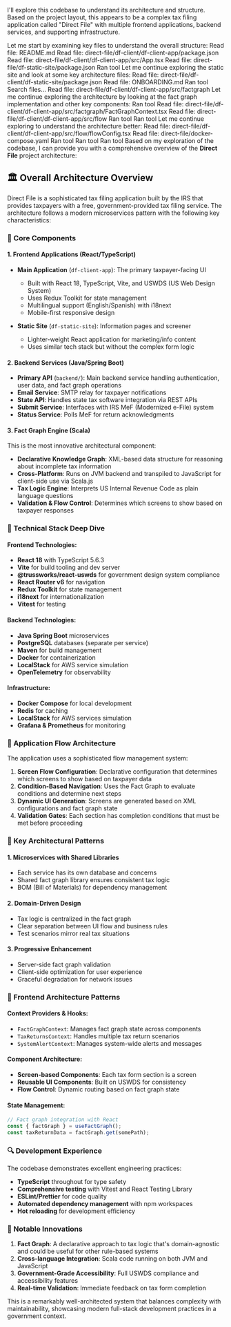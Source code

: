 I'll explore this codebase to understand its architecture and structure. Based on the project layout, this appears to be a complex tax filing application called "Direct File" with multiple frontend applications, backend services, and supporting infrastructure.

Let me start by examining key files to understand the overall structure:
Read file: README.md
Read file: direct-file/df-client/df-client-app/package.json
Read file: direct-file/df-client/df-client-app/src/App.tsx
Read file: direct-file/df-static-site/package.json
Ran tool
Let me continue exploring the static site and look at some key architecture files:
Read file: direct-file/df-client/df-static-site/package.json
Read file: ONBOARDING.md
Ran tool
Search files...
Read file: direct-file/df-client/df-client-app/src/factgraph
Let me continue exploring the architecture by looking at the fact graph implementation and other key components:
Ran tool
Read file: direct-file/df-client/df-client-app/src/factgraph/FactGraphContext.tsx
Read file: direct-file/df-client/df-client-app/src/flow
Ran tool
Ran tool
Let me continue exploring to understand the architecture better:
Read file: direct-file/df-client/df-client-app/src/flow/flowConfig.tsx
Read file: direct-file/docker-compose.yaml
Ran tool
Ran tool
Ran tool
Based on my exploration of the codebase, I can provide you with a comprehensive overview of the **Direct File** project architecture:

## 🏛️ **Overall Architecture Overview**

Direct File is a sophisticated tax filing application built by the IRS that provides taxpayers with a free, government-provided tax filing service. The architecture follows a modern microservices pattern with the following key characteristics:

### **🎯 Core Components**

#### **1. Frontend Applications (React/TypeScript)**
- **Main Application** (`df-client-app`): The primary taxpayer-facing UI
  - Built with React 18, TypeScript, Vite, and USWDS (US Web Design System)
  - Uses Redux Toolkit for state management
  - Multilingual support (English/Spanish) with i18next
  - Mobile-first responsive design

- **Static Site** (`df-static-site`): Information pages and screener
  - Lighter-weight React application for marketing/info content
  - Uses similar tech stack but without the complex form logic

#### **2. Backend Services (Java/Spring Boot)**
- **Primary API** (`backend/`): Main backend service handling authentication, user data, and fact graph operations
- **Email Service**: SMTP relay for taxpayer notifications
- **State API**: Handles state tax software integration via REST APIs
- **Submit Service**: Interfaces with IRS MeF (Modernized e-File) system
- **Status Service**: Polls MeF for return acknowledgments

#### **3. Fact Graph Engine (Scala)**
This is the most innovative architectural component:
- **Declarative Knowledge Graph**: XML-based data structure for reasoning about incomplete tax information
- **Cross-Platform**: Runs on JVM backend and transpiled to JavaScript for client-side use via Scala.js
- **Tax Logic Engine**: Interprets US Internal Revenue Code as plain language questions
- **Validation & Flow Control**: Determines which screens to show based on taxpayer responses

### **🔧 Technical Stack Deep Dive**

#### **Frontend Technologies:**
- **React 18** with TypeScript 5.6.3
- **Vite** for build tooling and dev server
- **@trussworks/react-uswds** for government design system compliance
- **React Router v6** for navigation
- **Redux Toolkit** for state management
- **i18next** for internationalization
- **Vitest** for testing

#### **Backend Technologies:**
- **Java Spring Boot** microservices
- **PostgreSQL** databases (separate per service)
- **Maven** for build management
- **Docker** for containerization
- **LocalStack** for AWS service simulation
- **OpenTelemetry** for observability

#### **Infrastructure:**
- **Docker Compose** for local development
- **Redis** for caching
- **LocalStack** for AWS services simulation
- **Grafana & Prometheus** for monitoring

### **🌊 Application Flow Architecture**

The application uses a sophisticated flow management system:

1. **Screen Flow Configuration**: Declarative configuration that determines which screens to show based on taxpayer data
2. **Condition-Based Navigation**: Uses the Fact Graph to evaluate conditions and determine next steps
3. **Dynamic UI Generation**: Screens are generated based on XML configurations and fact graph state
4. **Validation Gates**: Each section has completion conditions that must be met before proceeding

### **🔐 Key Architectural Patterns**

#### **1. Microservices with Shared Libraries**
- Each service has its own database and concerns
- Shared fact graph library ensures consistent tax logic
- BOM (Bill of Materials) for dependency management

#### **2. Domain-Driven Design**
- Tax logic is centralized in the fact graph
- Clear separation between UI flow and business rules
- Test scenarios mirror real tax situations

#### **3. Progressive Enhancement**
- Server-side fact graph validation
- Client-side optimization for user experience
- Graceful degradation for network issues

### **🎨 Frontend Architecture Patterns**

#### **Context Providers & Hooks:**
- `FactGraphContext`: Manages fact graph state across components
- `TaxReturnsContext`: Handles multiple tax return scenarios
- `SystemAlertContext`: Manages system-wide alerts and messages

#### **Component Architecture:**
- **Screen-based Components**: Each tax form section is a screen
- **Reusable UI Components**: Built on USWDS for consistency
- **Flow Control**: Dynamic routing based on fact graph state

#### **State Management:**
```typescript
// Fact graph integration with React
const { factGraph } = useFactGraph();
const taxReturnData = factGraph.get(somePath);
```

### **🔍 Development Experience**

The codebase demonstrates excellent engineering practices:
- **TypeScript** throughout for type safety
- **Comprehensive testing** with Vitest and React Testing Library
- **ESLint/Prettier** for code quality
- **Automated dependency management** with npm workspaces
- **Hot reloading** for development efficiency

### **🚀 Notable Innovations**

1. **Fact Graph**: A declarative approach to tax logic that's domain-agnostic and could be useful for other rule-based systems
2. **Cross-language Integration**: Scala code running on both JVM and JavaScript
3. **Government-Grade Accessibility**: Full USWDS compliance and accessibility features
4. **Real-time Validation**: Immediate feedback on tax form completion

This is a remarkably well-architected system that balances complexity with maintainability, showcasing modern full-stack development practices in a government context.
